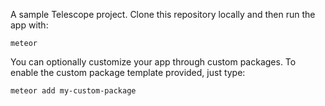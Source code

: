 A sample Telescope project. Clone this repository locally and then run the app with:

```
meteor
```

You can optionally customize your app through custom packages. To enable the custom package template provided, just type:

```
meteor add my-custom-package
```
